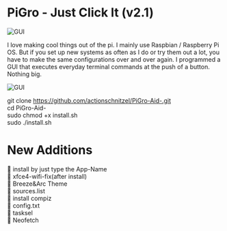 
# PiGro - Just Click It (v2.1)
![GUI](https://www.actionschnitzel.de/.cm4all/uproc.php/0/Pi/.raspi-aid.png/picture-2600?_=175beb21be8)


I love making cool things out of the pi. I mainly use Raspbian / Raspberry Pi OS. But if you set up new systems as often as I do or try them out a lot, you have to make the same configurations over and over again. I programmed a GUI that executes everyday terminal commands at the push of a button. Nothing big.





![GUI](https://www.actionschnitzel.de/.cm4all/uproc.php/0/Pi/.done.png/picture-2600?_=175c2179da8)







git clone https://github.com/actionschnitzel/PiGro-Aid-.git    
cd PiGro-Aid-    
sudo chmod +x install.sh    
sudo ./install.sh    



# New Additions
:metal: install by just type the App-Name    
:metal: xfce4-wifi-fix(after install)    
:metal: Breeze&Arc Theme    
:metal: sources.list    
:metal: install compiz    
:metal: config.txt    
:metal: tasksel    
:metal: Neofetch    


